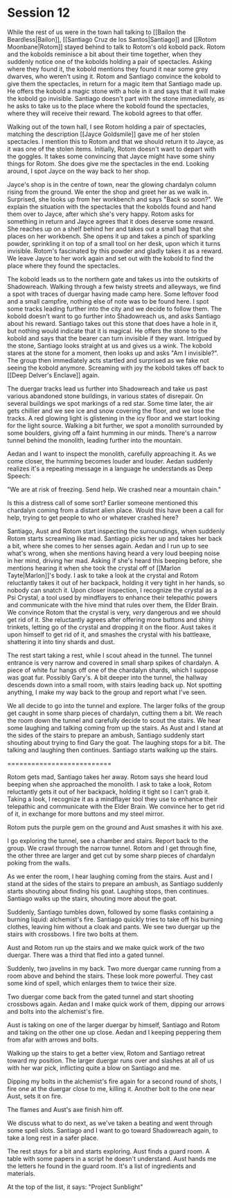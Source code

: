 # Session 12
While the rest of us were in the town hall talking to [[Bailon the Beardless|Bailon]], [[Santiago Cruz de los Santos|Santiago]] and [[Rotom Moonbane|Rotom]] stayed behind to talk to Rotom's old kobold pack. Rotom and the kobolds reminisce a bit about their time together, when they suddenly notice one of the kobolds holding a pair of spectacles. Asking where they found it, the kobold mentions they found it near some grey dwarves, who weren't using it. Rotom and Santiago convince the kobold to give them the spectacles, in return for a magic item that Santiago made up. He offers the kobold a magic stone with a hole in it and says that it will make the kobold go invisible. Santiago doesn't part with the stone immediately, as he asks to take us to the place where the kobold found the spectacles, where they will receive their reward. The kobold agrees to that offer.

Walking out of the town hall, I see Rotom holding a pair of spectacles, matching the description [[Jayce Goldsmile]] gave me of her stolen spectacles. I mention this to Rotom and that we should return it to Jayce, as it was one of the stolen items. Initially, Rotom doesn't want to depart with the goggles. It takes some convincing that Jayce might have some shiny things for Rotom. She does give me the spectacles in the end. Looking around, I spot Jayce on the way back to her shop.

Jayce's shop is in the centre of town, near the glowing chardalyn column rising from the ground. We enter the shop and greet her as we walk in. Surprised, she looks up from her workbench and says "Back so soon?". We explain the situation with the spectacles that the kobolds found and hand them over to Jayce, after which she's very happy. Rotom asks for something in return and Jayce agrees that it does deserve some reward. She reaches up on a shelf behind her and takes out a small bag that she places on her workbench. She opens it up and takes a pinch of sparkling powder, sprinkling it on top of a small tool on her desk, upon which it turns invisible. Rotom's fascinated by this powder and gladly takes it as a reward. We leave Jayce to her work again and set out with the kobold to find the place where they found the spectacles.

The kobold leads us to the northern gate and takes us into the outskirts of Shadowreach. Walking through a few twisty streets and alleyways, we find a spot with traces of duergar having made camp here. Some leftover food and a small campfire, nothing else of note was to be found here. I spot some tracks leading further into the city and we decide to follow them. The kobold doesn't want to go further into Shadowreach us, and asks Santiago about his reward. Santiago takes out this stone that does have a hole in it, but nothing would indicate that it is magical. He offers the stone to the kobold and says that the bearer can turn invisible if they want. Intrigued by the stone, Santiago looks straight at us and gives us a wink. The kobold stares at the stone for a moment, then looks up and asks "Am I invisible?". The group then immediately acts startled and surprised as we fake not seeing the kobold anymore. Screaming with joy the kobold takes off back to [[Deep Delver's Enclave]] again.

The duergar tracks lead us further into Shadowreach and take us past various abandoned stone buildings, in various states of disrepair. On several buildings we spot markings of a red star. Some time later, the air gets chillier and we see ice and snow covering the floor, and we lose the tracks. A red glowing light is glistening in the icy floor and we start looking for the light source. Walking a bit further, we spot a monolith surrounded by some boulders, giving off a faint humming in our minds. There's a narrow tunnel behind the monolith, leading further into the mountain.

Aedan and I want to inspect the monolith, carefully approaching it. As we come closer, the humming becomes louder and louder. Aedan suddenly realizes it's a repeating message in a language he understands as Deep Speech:

"We are at risk of freezing. Send help. We crashed near a mountain chain."

Is this a distress call of some sort? Earlier someone mentioned this chardalyn coming from a distant alien place. Would this have been a call for help, trying to get people to who or whatever crashed here?

Santiago, Aust and Rotom start inspecting the surroundings, when suddenly Rotom starts screaming like mad. Santiago picks her up and takes her back a bit, where she comes to her senses again. Aedan and I run up to see what's wrong, when she mentions having heard a very loud beeping noise in her mind, driving her mad. Asking if she's heard this beeping before, she mentions hearing it when she took the crystal off of [[Marlon Tayte|Marlon]]'s body. I ask to take a look at the crystal and Rotom reluctantly takes it out of her backpack, holding it very tight in her hands, so nobody can snatch it. Upon closer inspection, I recognize the crystal as a Psi Crystal, a tool used by mindflayers to enhance their telepathic powers and communicate with the hive mind that rules over them, the Elder Brain. We convince Rotom that the crystal is very, _very_ dangerous and we should get rid of it. She reluctantly agrees after offering more buttons and shiny trinkets, letting go of the crystal and dropping it on the floor. Aust takes it upon himself to get rid of it, and smashes the crystal with his battleaxe, shattering it into tiny shards and dust.

The rest start taking a rest, while I scout ahead in the tunnel. The tunnel entrance is very narrow and covered in small sharp spikes of chardalyn. A piece of white fur hangs off one of the chardalyn shards, which I suppose was goat fur. Possibly Gary's. A bit deeper into the tunnel, the hallway descends down into a small room, with stairs leading back up. Not spotting anything, I make my way back to the group and report what I've seen.

We all decide to go into the tunnel and explore. The larger folks of the group get caught in some sharp pieces of chardalyn, cutting them a bit. We reach the room down the tunnel and carefully decide to scout the stairs. We hear some laughing and talking coming from up the stairs. As Aust and I stand at the sides of the stairs to prepare an ambush, Santiago suddenly start shouting about trying to find Gary the goat. The laughing stops for a bit. The talking and laughing then continues. Santiago starts walking up the stairs.

==========================

Rotom gets mad, Santiago takes her away. Rotom says she heard loud beeping when she approached the monolith. I ask to take a look, Rotom reluctantly gets it out of her backpack, holding it tight so I can't grab it. Taking a look, I recognize it as a mindflayer tool they use to enhance their telepathic and communicate with the Elder Brain. We convince her to get rid of it, in exchange for more buttons and my steel mirror.

Rotom puts the purple gem on the ground and Aust smashes it with his axe.

I go exploring the tunnel, see a chamber and stairs. Report back to the group. We crawl through the narrow tunnel. Rotom and I get through fine, the other three are larger and get cut by some sharp pieces of chardalyn poking from the walls.

As we enter the room, I hear laughing coming from the stairs. Aust and I stand at the sides of the stairs to prepare an ambush, as Santiago suddenly starts shouting about finding his goat. Laughing stops, then continues. Santiago walks up the stairs, shouting more about the goat.

Suddenly, Santiago tumbles down, followed by some flasks containing a burning liquid: alchemist's fire. Santiago quickly tries to take off his burning clothes, leaving him without a cloak and pants. We see two duergar up the stairs with crossbows. I fire two bolts at them.

Aust and Rotom run up the stairs and we make quick work of the two duergar. There was a third that fled into a gated tunnel.

Suddenly, two javelins in my back. Two more duergar came running from a room above and behind the stairs. These look more powerful. They cast some kind of spell, which enlarges them to twice their size.

Two duergar come back from the gated tunnel and start shooting crossbows again. Aedan and I make quick work of them, dipping our arrows and bolts into the alchemist's fire.

Aust is taking on one of the larger duergar by himself, Santiago and Rotom and taking on the other one up close. Aedan and I keeping peppering them from afar with arrows and bolts.

Walking up the stairs to get a better view, Rotom and Santiago retreat toward my position. The larger duergar runs over and slashes at all of us with her war pick, inflicting quite a blow on Santiago and me.

Dipping my bolts in the alchemist's fire again for a second round of shots, I fire one at the duergar close to me, killing it. Another bolt to the one near Aust, sets it on fire.

The flames and Aust's axe finish him off.

We discuss what to do next, as we've taken a beating and went through some spell slots. Santiago and I want to go toward Shadowreach again, to take a long rest in a safer place.

The rest stays for a bit and starts exploring. Aust finds a guard room. A table with some papers in a script he doesn't understand. Aust hands me the letters he found in the guard room. It's a list of ingredients and materials. 

At the top of the list, it says:
"Project Sunblight"